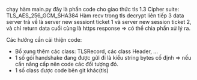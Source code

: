 chạy hàm main.py
đây là phần code cho giao thức tls 1.3
Cipher suite: TLS_AES_256_GCM_SHA384
Hàm recv trong tls decrypt liên tiếp 3 data server trả về là server new sessiont ticket 1 và server new session ticket 2, và chỉ return data cuối cùng là https response => có thể chia phần xử lý ra.

Các hướng cần cải thiện code:
* Bổ xung thêm các class: TLSRecord, các class Header, ...
* 1 số gói handshake đang được gửi đi là kiểu string bytes cố định => nếu cần nâng cấp nên code các đối tượng đó.
* 1 số class được code bên git khác(tls)